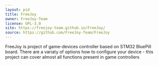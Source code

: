```yaml
---
layout: pid
title: FreeJoy
owner: FreeJoy-Team
license: GPL-3.0
site: https://freejoy-team.github.io/FreeJoy/
source: https://github.com/FreeJoy-Team/FreeJoy
---
```

FreeJoy is project of game-devices controller based on STM32 BluePill board. There are a variaty of options how to configure your device - this project can cover almost all functions present in game controllers